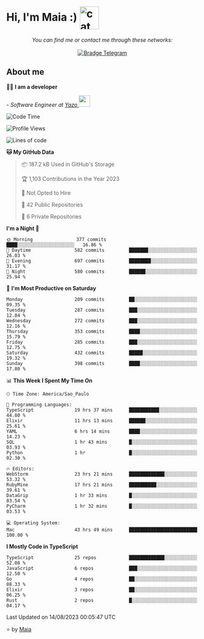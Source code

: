 <h1 align="left">Hi, I'm Maia :) 
<img src="https://emojis.slackmojis.com/emojis/images/1643509834/36299/black-cat.gif?1643509834" width="50" height="60" align="center"  alt="cat"/>
</h1>

<p align="center">
    <i>You can find me or contact me through these networks:</i>
    <br/><br/>
    <a href="https://t.me/mrootx" target="_blank">
        <img src="https://img.shields.io/badge/-Telegram-2CA5E0?logo=telegram&style=flat&logoColor=white" alt="Bradge Telegram" />
    </a>
</p>

## About me

:technologist: <strong>I am a developer</strong> <br>

<p><em> - Software Engineer at <a href="[https://pdasolucoes.com.br](https://yazo.com.br/)">Yazo
</a><img src="https://media.giphy.com/media/WUlplcMpOCEmTGBtBW/giphy.gif" width="30"> 
</em></p>

<!--START_SECTION:waka-->
![Code Time](http://img.shields.io/badge/Code%20Time-3%2C040%20hrs%2011%20mins-blue)

![Profile Views](http://img.shields.io/badge/Profile%20Views-0-blue)

![Lines of code](https://img.shields.io/badge/From%20Hello%20World%20I%27ve%20Written-495.3%20thousand%20lines%20of%20code-blue)

**🐱 My GitHub Data** 

> 📦 187.2 kB Used in GitHub's Storage 
 > 
> 🏆 1,103 Contributions in the Year 2023
 > 
> 🚫 Not Opted to Hire
 > 
> 📜 42 Public Repositories 
 > 
> 🔑 6 Private Repositories 
 > 
**I'm a Night 🦉** 

```text
🌞 Morning                377 commits         ████░░░░░░░░░░░░░░░░░░░░░   16.86 % 
🌆 Daytime                582 commits         ███████░░░░░░░░░░░░░░░░░░   26.03 % 
🌃 Evening                697 commits         ████████░░░░░░░░░░░░░░░░░   31.17 % 
🌙 Night                  580 commits         ██████░░░░░░░░░░░░░░░░░░░   25.94 % 
```
📅 **I'm Most Productive on Saturday** 

```text
Monday                   209 commits         ██░░░░░░░░░░░░░░░░░░░░░░░   09.35 % 
Tuesday                  287 commits         ███░░░░░░░░░░░░░░░░░░░░░░   12.84 % 
Wednesday                272 commits         ███░░░░░░░░░░░░░░░░░░░░░░   12.16 % 
Thursday                 353 commits         ████░░░░░░░░░░░░░░░░░░░░░   15.79 % 
Friday                   285 commits         ███░░░░░░░░░░░░░░░░░░░░░░   12.75 % 
Saturday                 432 commits         █████░░░░░░░░░░░░░░░░░░░░   19.32 % 
Sunday                   398 commits         ████░░░░░░░░░░░░░░░░░░░░░   17.80 % 
```


📊 **This Week I Spent My Time On** 

```text
🕑︎ Time Zone: America/Sao_Paulo

💬 Programming Languages: 
TypeScript               19 hrs 37 mins      ███████████░░░░░░░░░░░░░░   44.80 % 
Elixir                   11 hrs 13 mins      ██████░░░░░░░░░░░░░░░░░░░   25.61 % 
YAML                     6 hrs 14 mins       ████░░░░░░░░░░░░░░░░░░░░░   14.23 % 
SQL                      1 hr 43 mins        █░░░░░░░░░░░░░░░░░░░░░░░░   03.93 % 
Python                   1 hr                █░░░░░░░░░░░░░░░░░░░░░░░░   02.30 % 

🔥 Editors: 
WebStorm                 23 hrs 21 mins      █████████████░░░░░░░░░░░░   53.32 % 
RubyMine                 17 hrs 21 mins      ██████████░░░░░░░░░░░░░░░   39.61 % 
DataGrip                 1 hr 33 mins        █░░░░░░░░░░░░░░░░░░░░░░░░   03.54 % 
PyCharm                  1 hr 32 mins        █░░░░░░░░░░░░░░░░░░░░░░░░   03.53 % 

💻 Operating System: 
Mac                      43 hrs 49 mins      █████████████████████████   100.00 % 
```

**I Mostly Code in TypeScript** 

```text
TypeScript               25 repos            █████████████░░░░░░░░░░░░   52.08 % 
JavaScript               6 repos             ███░░░░░░░░░░░░░░░░░░░░░░   12.50 % 
Go                       4 repos             ██░░░░░░░░░░░░░░░░░░░░░░░   08.33 % 
Elixir                   3 repos             ██░░░░░░░░░░░░░░░░░░░░░░░   06.25 % 
Rust                     2 repos             █░░░░░░░░░░░░░░░░░░░░░░░░   04.17 % 
```




 Last Updated on 14/08/2023 00:05:47 UTC
<!--END_SECTION:waka-->

⭐️ by [Maia](https://github.com/gabrielmaialva33/)


